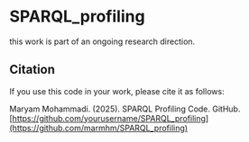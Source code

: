# SPARQL_profiling
this work is part of an ongoing research direction.
## Citation

If you use this code in your work, please cite it as follows:

Maryam Mohammadi. (2025). SPARQL Profiling Code. GitHub. [https://github.com/yourusername/SPARQL_profiling](https://github.com/marmhm/SPARQL_profiling)
